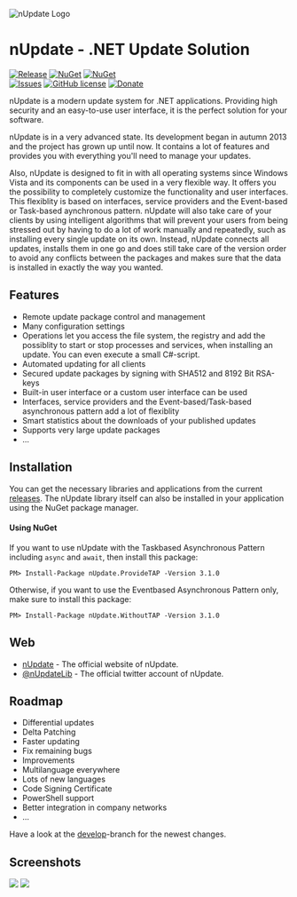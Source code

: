 ![nUpdate Logo](https://www.nupdate.net/nupdate_header.png)

# nUpdate - .NET Update Solution

[![Release](https://img.shields.io/badge/release-v3.1-blue.svg)](https://github.com/ProgTrade/nUpdate/releases)
[![NuGet](https://img.shields.io/badge/nuget%20nUpdate.ProvideTAP-v3.1-red.svg)](https://www.nuget.org/packages/nUpdate.ProvideTAP/)
[![NuGet](https://img.shields.io/badge/nuget%20nUpdate.WithoutTAP-v3.1-red.svg)](https://www.nuget.org/packages/nUpdate.WithoutTAP/)  
[![Issues](https://img.shields.io/github/issues/ProgTrade/nUpdate.svg)](https://github.com/ProgTrade/nUpdate/issues)
[![GitHub license](https://img.shields.io/badge/license-MIT-blue.svg)](https://raw.githubusercontent.com/ProgTrade/nUpdate/master/LICENSE)
[![Donate](https://img.shields.io/badge/Donate-PayPal-green.svg)](https://www.paypal.com/cgi-bin/webscr?cmd=_donations&business=dominic%2ebeger%40hotmail%2ede&lc=DE&item_name=nUpdate&no_note=0&currency_code=EUR&bn=PP%2dDonationsBF%3abtn_donateCC_LG%2egif%3aNonHostedGuest)

nUpdate is a modern update system for .NET applications.
Providing high security and an easy-to-use user interface, it is the perfect solution for your software.

nUpdate is in a very advanced state. Its development began in autumn 2013 and the project has grown up until now. It contains a lot of features and provides you with everything you'll need to manage your updates.

Also, nUpdate is designed to fit in with all operating systems since Windows Vista and its components can be used in a very flexible way. It offers you the possibility to completely customize the functionality and user interfaces. This flexiblity is based on interfaces, service providers and the Event-based or Task-based aynchronous pattern. nUpdate will also take care of your clients by using intelligent algorithms that will prevent your users from being stressed out by having to do a lot of work manually and repeatedly, such as installing every single update on its own. Instead, nUpdate connects all updates, installs them in one go and does still take care of the version order to avoid any conflicts between the packages and makes sure that the data is installed in exactly the way you wanted.

## Features

- Remote update package control and management
- Many configuration settings
- Operations let you access the file system, the registry and add the possiblity to start or stop processes and services, when installing an update. You can even execute a small C#-script.
- Automated updating for all clients
- Secured update packages by signing with SHA512 and 8192 Bit RSA-keys
- Built-in user interface or a custom user interface can be used
- Interfaces, service providers and the Event-based/Task-based asynchronous pattern add a lot of flexiblity
- Smart statistics about the downloads of your published updates
- Supports very large update packages
- ...
 

## Installation

You can get the necessary libraries and applications from the current [releases](https://github.com/ProgTrade/nUpdate/releases). The nUpdate library itself can also be installed in your application using the NuGet package manager.

#### Using NuGet

If you want to use nUpdate with the Taskbased Asynchronous Pattern including `async` and `await`, then install this package:

```
PM> Install-Package nUpdate.ProvideTAP -Version 3.1.0 
```

Otherwise, if you want to use the Eventbased Asynchronous Pattern only, make sure to install this package:

```
PM> Install-Package nUpdate.WithoutTAP -Version 3.1.0
```
 
## Web
* [nUpdate] - The official website of nUpdate.
* [@nUpdateLib] - The official twitter account of nUpdate.

## Roadmap

- Differential updates
- Delta Patching
- Faster updating
- Fix remaining bugs
- Improvements
- Multilanguage everywhere
- Lots of new languages
- Code Signing Certificate
- PowerShell support
- Better integration in company networks
- ...

Have a look at the [develop]-branch for the newest changes.

[develop]:https://www.github.com/ProgTrade/nUpdate/tree/develop
[nUpdate]:http://www.nupdate.net/
[@nUpdateLib]:http://twitter.com/nUpdateLib

## Screenshots

![](https://www.nupdate.net/img/new-updates.png)
![](https://www.nupdate.net/img/updates-download.png)
